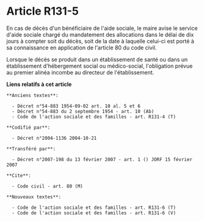 # Article R131-5

En cas de décès d'un bénéficiaire de l'aide sociale, le maire avise le service d'aide sociale chargé du mandatement des
allocations dans le délai de dix jours à compter soit du décès, soit de la date à laquelle celui-ci est porté à sa
connaissance en application de l'article 80 du code civil.

Lorsque le décès se produit dans un établissement de santé ou dans un établissement d'hébergement social ou médico-social,
l'obligation prévue au premier alinéa incombe au directeur de l'établissement.

**Liens relatifs à cet article**

	**Anciens textes**:

	  - Décret n°54-883 1954-09-02 art. 10 al. 5 et 6
	  - Décret n°54-883 du 2 septembre 1954 - art. 10 (Ab)
	  - Code de l'action sociale et des familles - art. R131-4 (T)

	**Codifié par**:

	  - Décret n°2004-1136 2004-10-21

	**Transféré par**:

	  - Décret n°2007-198 du 13 février 2007 - art. 1 () JORF 15 février 2007

	**Cite**:

	  - Code civil - art. 80 (M)

	**Nouveaux textes**:

	  - Code de l'action sociale et des familles - art. R131-6 (T)
	  - Code de l'action sociale et des familles - art. R131-6 (V)
